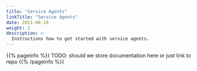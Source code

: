 ```yaml
---
title: "Service Agents"
linkTitle: "Service Agents"
date: 2021-08-10
weight: 2
description: >
  Instructions how to get started with service agents.
---
```


{{% pageinfo %}}
TODO: should we store documentation here or just link to repo
{{% /pageinfo %}}
